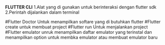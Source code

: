 **FLUTTER CLI**
1.Alat yang di gunakan untuk berinteraksi dengan flutter sdk
2.Perintah dijalankan dalam terminal

#Flutter Doctor
Untuk menampilkan softare yang di butuhkan flutter
#Flutter create
 untuk membuat project
#Flutter run
Untuk menjalankan project
#Flutter emulator
unruk menampilkan daftar emulator yang terinstal dan menampilkan option untuk membka emulator atau membuat emulator baru

